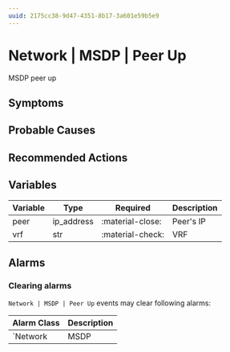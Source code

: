 ```yaml
---
uuid: 2175cc38-9d47-4351-8b17-3a601e59b5e9
---
```

# Network | MSDP | Peer Up

MSDP peer up

## Symptoms

## Probable Causes

## Recommended Actions

## Variables

Variable | Type | Required | Description
--- | --- | --- | ---
peer | ip_address | :material-close: | Peer's IP
vrf | str | :material-check: | VRF

## Alarms

### Clearing alarms

`Network | MSDP | Peer Up` events may clear following alarms:

Alarm Class | Description
--- | ---
`Network | MSDP | Peer Down` | dispose

